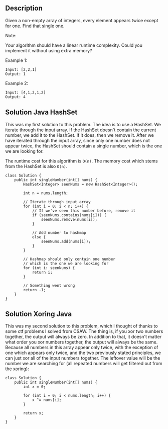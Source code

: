 ## Description

Given a non-empty array of integers, every element appears twice except for one. Find that single one.

Note:

Your algorithm should have a linear runtime complexity. Could you implement it without using extra memory?

Example 1:

```
Input: [2,2,1]
Output: 1
```

Example 2:

```
Input: [4,1,2,1,2]
Output: 4
```

## Solution Java HashSet

This was my first solution to this problem. The idea is to use a HashSet. We iterate through the input array. If the HashSet doesn't contain the current number, we add it to the HashSet. If it does, then we remove it. After we have iterated through the input array, since only one number does not appear twice, the HashSet should contain a single number, which is the one we are looking for.

The runtime cost for this algorithm is `O(n)`. The memory cost which stems from the HashSet is also `O(n)`.

```
class Solution {
    public int singleNumber(int[] nums) {
        HashSet<Integer> seenNums = new HashSet<Integer>();
        
        int n = nums.length;
        
        // Iterate through input array
        for (int i = 0; i < n; i++) {
            // If we've seen this number before, remove it
            if (seenNums.contains(nums[i])) {
                seenNums.remove(nums[i]);
            }
            
            // Add number to hashmap
            else {
                seenNums.add(nums[i]);
            }
        }
        
        // Hashmap should only contain one number
        // which is the one we are looking for
        for (int i: seenNums) {
            return i;
        }
        
        // Something went wrong
        return -1;
    }
}
```

## Solution Xoring Java

This was my second solution to this problem, which I thought of thanks to some ctf problems I solved from CSAW. The thing is, if you xor two numbers together, the output will always be zero. In addition to that, it doesn't matter what order you xor numbers together, the output will always be the same. Because all numbers in this array appear only twice, with the exception of one which appears only twice, and the two previously stated principles, we can just xor all of the input numbers together. The leftover value will be the number we are searching for (all repeated numbers will get filtered out from the xoring):

```
class Solution {
    public int singleNumber(int[] nums) {
        int x = 0;
        
        for (int i = 0; i < nums.length; i++) {
            x ^= nums[i];
        }
        
        return x;
    }
}
```
